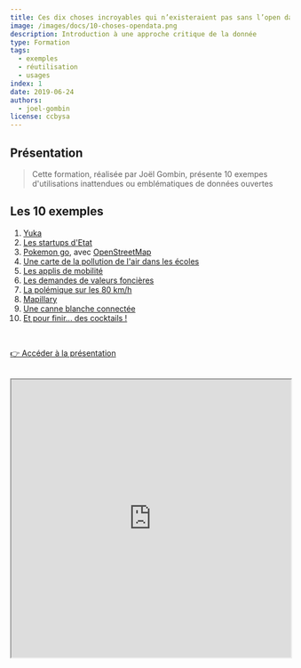 ```yaml
---
title: Ces dix choses incroyables qui n’existeraient pas sans l’open data
image: /images/docs/10-choses-opendata.png
description: Introduction à une approche critique de la donnée
type: Formation
tags:
  - exemples
  - réutilisation
  - usages
index: 1
date: 2019-06-24
authors:
  - joel-gombin
license: ccbysa
---
```


## Présentation

> Cette formation, réalisée par Joël Gombin, présente 10 exempes d'utilisations inattendues ou emblématiques de données ouvertes

## Les 10 exemples

 1. [Yuka](https://yuka.io/)
 2. [Les startups d'Etat](https://beta.gouv.fr)
 3. [Pokemon go](https://teamopendata.org/t/pokemon-go-migre-sur-openstreetmap/113), avec [OpenStreetMap](https://openstreetmap.org)
 4. [Une carte de la pollution de l'air dans les écoles](https://www.greenpeace.fr/pollution-ecole/marseille/)
 5. [Les applis de mobilité](https://citymapper.com)
 6. [Les demandes de valeurs foncières](https://www.meilleursagents.com/prix-immobilier/dvf/)
 7. [La polémique sur les 80 km/h](https://datactivist.coop/dataweek/#28)
 8. [Mapillary](https://www.mapillary.com/map/im/AB9hac4KYucSZOaWQyunvw)
 9. [Une canne blanche connectée](https://handisco.com/%5D)
10. [Et pour finir... des cocktails !](https://datactivist.coop/dataweek/#35)

</br> 

<a href="https://datactivist.coop/dataweek/#1" class="customButton">👉 Accéder à la présentation</a>

</br>

<div class="responsiveIframe">
<iframe
width="100%"
height="500"
src="https://datactivist.coop/dataweek/#1">
</iframe>
</div>